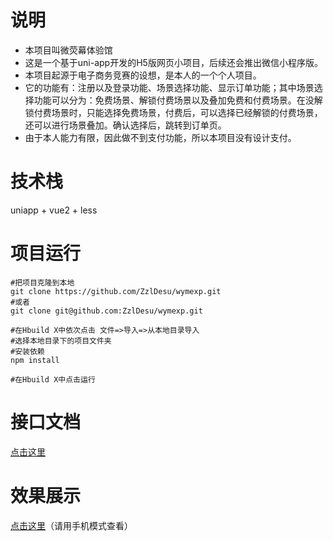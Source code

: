 # 说明
- 本项目叫微荧幕体验馆
- 这是一个基于uni-app开发的H5版网页小项目，后续还会推出微信小程序版。
- 本项目起源于电子商务竞赛的设想，是本人的一个个人项目。
- 它的功能有：注册以及登录功能、场景选择功能、显示订单功能；其中场景选择功能可以分为：免费场景、解锁付费场景以及叠加免费和付费场景。在没解锁付费场景时，只能选择免费场景，付费后，可以选择已经解锁的付费场景，还可以进行场景叠加。确认选择后，跳转到订单页。
- 由于本人能力有限，因此做不到支付功能，所以本项目没有设计支付。
# 技术栈
uniapp + vue2 + less
# 项目运行
```shell
#把项目克隆到本地
git clone https://github.com/ZzlDesu/wymexp.git
#或者
git clone git@github.com:ZzlDesu/wymexp.git

#在Hbuild X中依次点击 文件=>导入=>从本地目录导入
#选择本地目录下的项目文件夹
#安装依赖
npm install

#在Hbuild X中点击运行
```
# 接口文档
[点击这里](https://github.com/ZzlDesu/wymexp/blob/main/API.md)
# 效果展示
[点击这里](http://103.151.217.190/)（请用手机模式查看）
